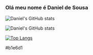 <h3>Olá meu nome é Daniel de Sousa</h3>

![Daniel's GitHub stats](https://github-readme-stats.vercel.app/api?username=DanieldeSousaAlmeida&show_icons=true&theme=nord&title_color=b1e6d1)

![Daniel's GitHub stats](https://github-readme-stats.vercel.app/api?username=DanieldeSousaAlmeida&show_icons=true&theme=holi)

[![Top Langs](https://github-readme-stats.vercel.app/api/top-langs/?username=DanieldeSousaAlmeida)](https://github.com/DanieldeSousaAlmeida/github-readme-stats)

#b1e6d1

<!---
DanieldeSousaAlmeida/DanieldeSousaAlmeida is a ✨ special ✨ repository because its `README.md` (this file) appears on your GitHub profile.
You can click the Preview link to take a look at your changes.
--->
